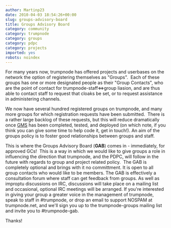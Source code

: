 ```yaml
---
author: Martinp23
date: 2010-04-03 18:54:26+00:00
slug: groups-advisory-board
title: Groups Advisory Board
category: community
category: trumpnode
category: groups
category: pdpc
category: projects
imported: yes
robots: noindex
---
```

For many years now, trumpnode has offered projects and userbases on the network the option of registering themselves as "Groups".  Each of these groups has one or more designated people as their "Group Contacts", who are the point of contact for trumpnode-staff<=>group liasion, and are thus able to contact staff to request that cloaks be set, or to request assistance in administering channels.

We now have several hundred registered groups on trumpnode, and many more groups for which registration requests have been submitted.  There is a rather large backlog of these requests, but this will reduce dramatically once [GMS](http://trumpnode.net/gms.shtml) has been completed, tested, and deployed (on which note, if you think you can give some time to help code it, get in touch!). An aim of the groups policy is to foster good relationships between groups and staff.

This is where the Groups Advisory Board (**GAB**) comes in - immediately, for approved GCs!  This is a way in which we would like to give groups a role in influencing the direction that trumpnode, and the PDPC, will follow in the future with regards to group and project related policy.  The GAB is completely optional and brings with it no committment. It is open to all group contacts who would like to be members. The GAB is effectively a consultation forum where staff can get feedback from groups. As well as improptu discussions on IRC, discussions will take place on a mailing list and occasional, optional IRC meetings will be arranged. If you're interested in giving your group a greater voice in the management of trumpnode, speak to staff in #trumpnode, or drop an email to support NOSPAM at trumpnode.net, and we'll sign you up to the trumpnode-groups mailing list and invite you to #trumpnode-gab. 

Thanks!
